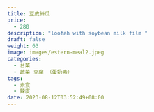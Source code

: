 ```yaml
---
title: 豆皮絲瓜
price:
  - 280
description: "loofah with soybean milk film "
draft: false
weight: 63
image: images/estern-meal2.jpeg
categories:
  - 台菜
  - 蔬菜 豆腐 （蛋奶素）
tags:
  - 素食
  - 辣度
date: 2023-08-12T03:52:49+08:00
---
```



